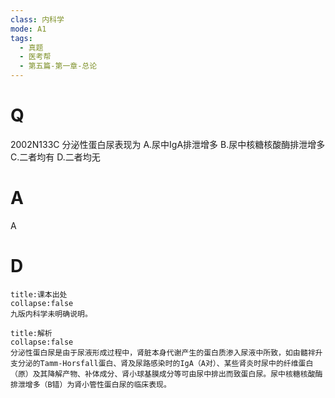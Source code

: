 ```yaml
---
class: 内科学
mode: A1
tags:
  - 真题
  - 医考帮
  - 第五篇-第一章-总论
---
```


# Q
2002N133C 分泌性蛋白尿表现为
A.尿中IgA排泄增多
B.尿中核糖核酸酶排泄增多
C.二者均有
D.二者均无

# A
A
# D
```ad-note
title:课本出处
collapse:false
九版内科学未明确说明。
```

```ad-summary
title:解析
collapse:false
分泌性蛋白尿是由于尿液形成过程中，肾脏本身代谢产生的蛋白质渗入尿液中所致，如由髓袢升支分泌的Tamm-Horsfall蛋白、肾及尿路感染时的IgA（A对）、某些肾炎时尿中的纤维蛋白（原）及其降解产物、补体成分、肾小球基膜成分等可由尿中排出而致蛋白尿。尿中核糖核酸酶排泄增多（B错）为肾小管性蛋白尿的临床表现。
```

